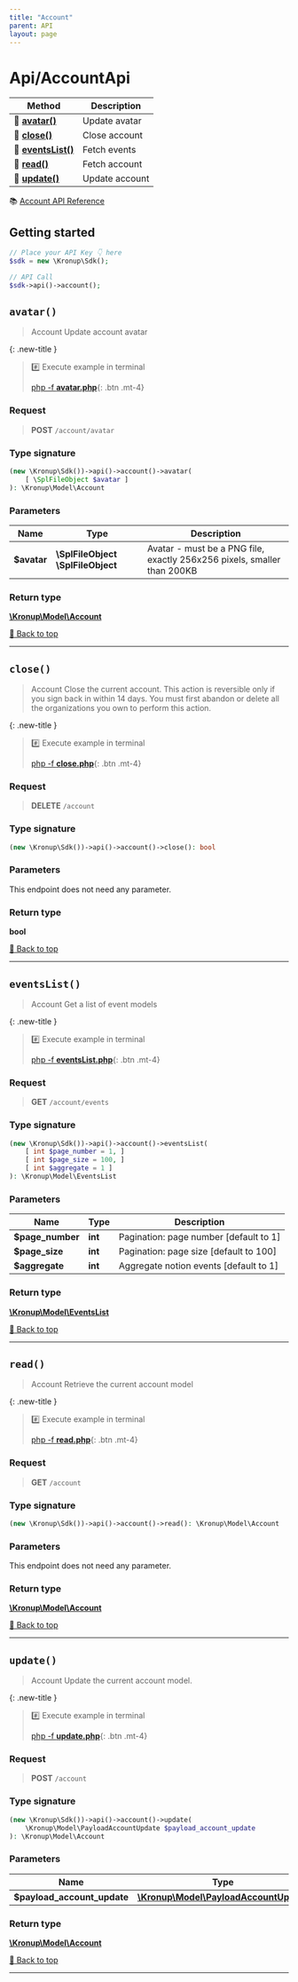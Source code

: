 ```yaml
---
title: "Account"
parent: API
layout: page
---
```


# Api/AccountApi

Method | Description
------------- | -------------
🔹 [**avatar()**](#avatar) | Update avatar
🔹 [**close()**](#close) | Close account
🔹 [**eventsList()**](#eventslist) | Fetch events
🔹 [**read()**](#read) | Fetch account
🔹 [**update()**](#update) | Update account


📚 [Account API Reference](https://api.kronup.com/#tag/Account)

## Getting started

```php
// Place your API Key 👇 here
$sdk = new \Kronup\Sdk();

// API Call
$sdk->api()->account();
```


## `avatar()`

> Account Update account avatar

{: .new-title }
> #️⃣ Execute example in terminal 
> 
> [php -f **avatar.php**](https://github.com/kronup/kronup-php/blob/main/examples/Api/AccountApi/avatar.php){: .btn .mt-4}

### Request

> **POST** `/account/avatar`

### Type signature

```php
(new \Kronup\Sdk())->api()->account()->avatar(
    [ \SplFileObject $avatar ]
): \Kronup\Model\Account
```

### Parameters

Name | Type | Description
------------- | ------------- | -------------
 **$avatar** | **\SplFileObject** **\SplFileObject**  | Avatar - must be a PNG file, exactly 256x256 pixels, smaller than 200KB 

### Return type

[**\Kronup\Model\Account**](../../Model/Account)

[🔺 Back to top](#top)

---


## `close()`

> Account Close the current account. This action is reversible only if you sign back in within 14 days. You must first abandon or delete all the organizations you own to perform this action.

{: .new-title }
> #️⃣ Execute example in terminal 
> 
> [php -f **close.php**](https://github.com/kronup/kronup-php/blob/main/examples/Api/AccountApi/close.php){: .btn .mt-4}

### Request

> **DELETE** `/account`

### Type signature

```php
(new \Kronup\Sdk())->api()->account()->close(): bool
```

### Parameters

This endpoint does not need any parameter.

### Return type

**bool**

[🔺 Back to top](#top)

---


## `eventsList()`

> Account Get a list of event models

{: .new-title }
> #️⃣ Execute example in terminal 
> 
> [php -f **eventsList.php**](https://github.com/kronup/kronup-php/blob/main/examples/Api/AccountApi/eventsList.php){: .btn .mt-4}

### Request

> **GET** `/account/events`

### Type signature

```php
(new \Kronup\Sdk())->api()->account()->eventsList(
    [ int $page_number = 1, ]
    [ int $page_size = 100, ]
    [ int $aggregate = 1 ]
): \Kronup\Model\EventsList
```

### Parameters

Name | Type | Description
------------- | ------------- | -------------
 **$page_number** | **int**  | Pagination: page number  [default to 1]
 **$page_size** | **int**  | Pagination: page size  [default to 100]
 **$aggregate** | **int**  | Aggregate notion events  [default to 1]

### Return type

[**\Kronup\Model\EventsList**](../../Model/EventsList)

[🔺 Back to top](#top)

---


## `read()`

> Account Retrieve the current account model

{: .new-title }
> #️⃣ Execute example in terminal 
> 
> [php -f **read.php**](https://github.com/kronup/kronup-php/blob/main/examples/Api/AccountApi/read.php){: .btn .mt-4}

### Request

> **GET** `/account`

### Type signature

```php
(new \Kronup\Sdk())->api()->account()->read(): \Kronup\Model\Account
```

### Parameters

This endpoint does not need any parameter.

### Return type

[**\Kronup\Model\Account**](../../Model/Account)

[🔺 Back to top](#top)

---


## `update()`

> Account Update the current account model.

{: .new-title }
> #️⃣ Execute example in terminal 
> 
> [php -f **update.php**](https://github.com/kronup/kronup-php/blob/main/examples/Api/AccountApi/update.php){: .btn .mt-4}

### Request

> **POST** `/account`

### Type signature

```php
(new \Kronup\Sdk())->api()->account()->update(
    \Kronup\Model\PayloadAccountUpdate $payload_account_update
): \Kronup\Model\Account
```

### Parameters

Name | Type | Description
------------- | ------------- | -------------
 **$payload_account_update** | [**\Kronup\Model\PayloadAccountUpdate**](../../Model/PayloadAccountUpdate) |  

### Return type

[**\Kronup\Model\Account**](../../Model/Account)

[🔺 Back to top](#top)

---
